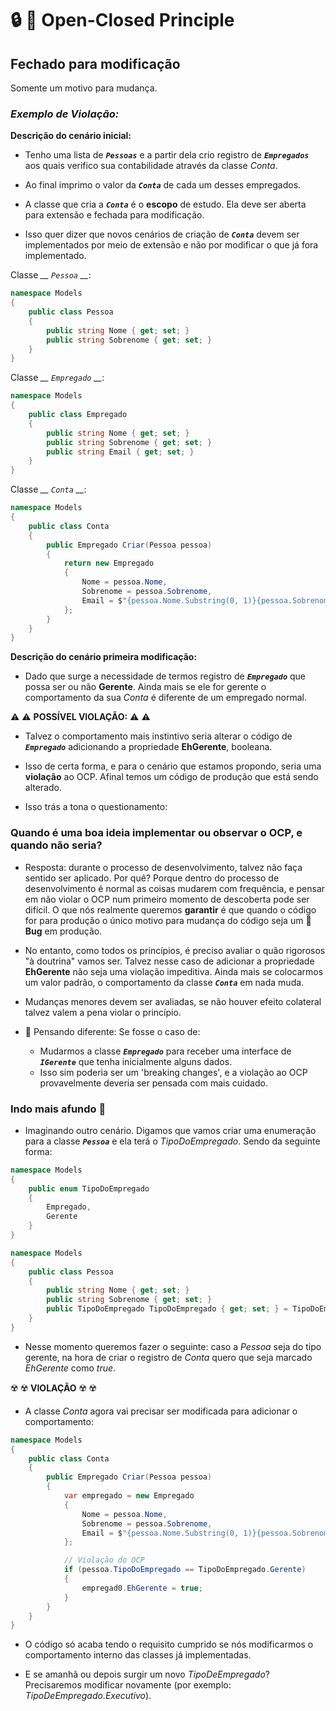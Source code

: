 # :lock: :key: Open-Closed Principle

## Fechado para modificação

Somente um motivo para mudança.

### *Exemplo de Violação:*

__Descrição do cenário inicial:__

* Tenho uma lista de *__`Pessoas`__* e a partir dela crio registro de *__`Empregados`__* aos quais verifico sua contabilidade através da classe *Conta*.

* Ao final imprimo o valor da *__`Conta`__* de cada um desses empregados.

* A classe que cria a *__`Conta`__* é o __escopo__ de estudo. Ela deve ser aberta para extensão e fechada para modificação.

* Isso quer dizer que novos cenários de criação de *__`Conta`__* devem ser implementados por meio de extensão e não por modificar o que já fora implementado.

Classe *__ `Pessoa` __*:

```csharp
namespace Models
{
    public class Pessoa
    {
        public string Nome { get; set; }
        public string Sobrenome { get; set; }
    }
}
```

Classe *__ `Empregado` __*:

```csharp
namespace Models
{
    public class Empregado
    {
        public string Nome { get; set; }
        public string Sobrenome { get; set; }
        public string Email { get; set; }
    }
}
```

Classe *__ `Conta` __*:

```csharp
namespace Models
{
    public class Conta
    {
        public Empregado Criar(Pessoa pessoa)
        {
            return new Empregado
            {
                Nome = pessoa.Nome,
                Sobrenome = pessoa.Sobrenome,
                Email = $"{pessoa.Nome.Substring(0, 1)}{pessoa.Sobrenome}@acme.com"
            };
        }
    }
}
```

__Descrição do cenário primeira modificação:__

* Dado que surge a necessidade de termos registro de *__`Empregado`__* que possa ser ou não __Gerente__. Ainda mais se ele for gerente o comportamento da sua *Conta* é diferente de um empregado normal.

:warning: :warning: __POSSÍVEL VIOLAÇÃO:__ :warning: :warning:

* Talvez o comportamento mais instintivo seria alterar o código de *__`Empregado`__* adicionando a propriedade __EhGerente__, booleana.

* Isso de certa forma, e para o cenário que estamos propondo, seria uma __violação__ ao OCP. Afinal temos um código de produção que está sendo alterado.

* Isso trás a tona o questionamento:

### __Quando é uma boa ideia implementar ou observar o OCP, e quando não seria?__

* Resposta: durante o processo de desenvolvimento, talvez não faça sentido ser aplicado. Por quê? Porque dentro do processo de desenvolvimento é normal as coisas mudarem com frequência, e pensar em não violar o OCP num primeiro momento de descoberta pode ser difícil. O que nós realmente queremos __garantir__ é que quando o código for para produção o único motivo para mudança do código seja um :bug: __Bug__ em produção.

* No entanto, como todos os princípios, é preciso avaliar o quão rigorosos "à doutrina" vamos ser. Talvez nesse caso de adicionar a propriedade __EhGerente__ não seja uma violação impeditiva. Ainda mais se colocarmos um valor padrão, o comportamento da classe *__`Conta`__* em nada muda.

* Mudanças menores devem ser avaliadas, se não houver efeito colateral talvez valem a pena violar o princípio.

* :thinking: Pensando diferente: Se fosse o caso de:
    - Mudarmos a classe *__`Empregado`__* para receber uma interface de *__`IGerente`__* que tenha inicialmente alguns dados.
    - Isso sim poderia ser um 'breaking changes', e a violação ao OCP provavelmente deveria ser pensada com mais cuidado.

### Indo mais afundo :brain:

* Imaginando outro cenário. Digamos que vamos criar uma enumeração para a classe *__`Pessoa`__* e ela terá o *TipoDoEmpregado*. Sendo da seguinte forma:

```csharp
namespace Models
{
    public enum TipoDoEmpregado
    {
        Empregado,
        Gerente
    }
}
```

```csharp
namespace Models
{
    public class Pessoa
    {
        public string Nome { get; set; }
        public string Sobrenome { get; set; }
        public TipoDoEmpregado TipoDoEmpregado { get; set; } = TipoDoEmpregado.Empregado;
    }
}
```

- Nesse momento queremos fazer o seguinte: caso a *Pessoa* seja do tipo gerente, na hora de criar o registro de *Conta* quero que seja marcado *EhGerente* como *true*.

:radioactive: :radioactive: __VIOLAÇÃO__ :radioactive: :radioactive:

- A classe *Conta* agora vai precisar ser modificada para adicionar o comportamento:

```csharp
namespace Models
{
    public class Conta
    {
        public Empregado Criar(Pessoa pessoa)
        {
            var empregado = new Empregado
            {
                Nome = pessoa.Nome,
                Sobrenome = pessoa.Sobrenome,
                Email = $"{pessoa.Nome.Substring(0, 1)}{pessoa.Sobrenome}@acme.com"
            };

            // Violação do OCP 
            if (pessoa.TipoDoEmpregado == TipoDoEmpregado.Gerente)
            {
                empregad0.EhGerente = true;
            }
        }
    }
}
```

- O código só acaba tendo o requisito cumprido se nós modificarmos o comportamento interno das classes já implementadas.

- E se amanhã ou depois surgir um novo *TipoDeEmpregado*? Precisaremos modificar novamente (por exemplo: *TipoDeEmpregado.Executivo*).